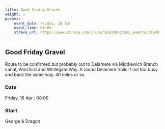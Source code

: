 ```yaml
---
title: Good Friday Gravel
weight: 1
params:
    event_date: Friday, 18 Apr
    event_time: 08:00
    strava_url: https://www.strava.com/clubs/189380/group_events/1998915
---
```


## Good Friday Gravel 

Route to be confirmed but probably out to Delamere via Middlewich Branch canal, Winsford and Whitegate Way. A round Delamere trails if not too busy and back the same way. 40 miles or so  

### Date

Friday, 18 Apr : 08:00

### Start

George &amp; Dragon


